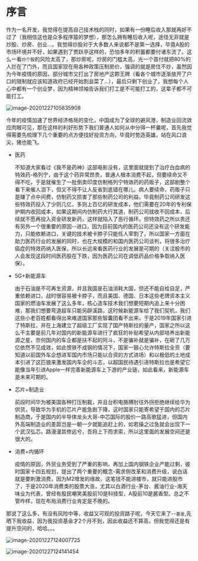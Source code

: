 # 序言

​	作为一名开发，我觉得在提高自己技术栈的同时，如果有一份睡后收入那就再好不过了（我相信这也是众多程序猿的梦想），那怎么拥有睡后收入呢，途径无非就是炒股、炒房、创业...。我觉得炒股对于大多数人来说都不是第一选择，毕竟A股的市场环境并不好，如果遇到了贾跃亭这样的，恐怕多年的积蓄都要付诸东流了。这么一看`炒个股`的风险太高了，那炒房呢，炒房的门槛太高，光一个首付就把80%的人拦在了门外，而且国家现在用各种政策压制房价，强调的就是房住不炒，虽然因为今年疫情的原因，部分城市又打出了房地产这颗王牌（看各个城市逐渐放开了户口的限制就应该知道政府已经开始割韭菜了...），最后只剩下创业了，我想每个人心中都有一个创业梦，因为精神领袖告诉我们打工是不可能打工的，这辈子都不可能打工。

![image-20201227105835908](https://raw.githubusercontent.com/yeguoqiang/PicRemote/master/%E7%BD%91%E5%8A%9B/%E6%99%BA%E6%85%A7%E7%A4%BE%E5%8C%BA-%E5%8D%97%E6%B9%96image-20201227105835908.png)

​	今年的疫情加速了世界经济格局的变化，中国成为了全球的避风港，制造业回流效应肉眼可见，那在这样的利好形势下我们普通人如何从中分得一杯羹呢，首先我觉得需要先梳理下几个重要的点方便找好投资方向，毕竟时势造英雄，站在风口浪尖，猪也能飞。

+ 医药

    不知道大家看过《我不是药神》这部电影没有，这里面就提到了治疗白血病的特效药-格列宁，由于这个药异常昂贵，普通人根本消费不起，但要续命又不得不吃，于是就催生了一批倒卖印度仿制格列宁特效药的药贩子，这部剧整个看下来催人泪下，但又不得不让人反省到底错在哪儿。病人要续命，药贩子只是赚了点中间费，仿制药又损害了那些制药公司的利益，毕竟制药公司研发这些特效药投入了少则几亿，多则上百亿的研发成本，他们需要在20年的专利保护期内收回成本，如果这期间内仿制药大行其道，制药公司就收不回成本，后续就不愿再投入资金研发新药，这样就陷入了恶行循环。但特效药之所以贵还有另外一个很重要的原因--进口，因为目前国内的医药公司还没有这个研发能力，只能依赖进口，关键的技术被卡脖子只能任人宰割了，所以国家一方面在助力医药行业的发展的同时，也在大规模的和国内医药公司谈判，将很多治疗癌症的特效药纳入医保，所以长远来看医药行业的发展是可期的（关注股市的人会发现这段时间医药股在下跌，因为医药公司在调低药品价格争取纳入医保）。

+ 5G+新能源车

    由于石油是不可再生资源，并且我国是石油消耗大国，但还不能自给自足，严重依赖进口，战时很容易被卡脖子，而且美国、德国、日本这些老牌资本主义国家的燃油车发展了这么多年，核心造车技术我们想要短期内追上来十分困难，那我们想要弯道超车只能另辟溪路，这时候新能源车给了我们契机，我们这些小老百姓都看得出来难道国家那些智囊团看不出来，于是2019年国家引进了特斯拉，并在上海建立了超级工厂实现了国产特斯拉的量产，国家之所以这么干主要是前几年对国内的新能源车进行了疯狂的补贴希望从内部培养出新能源之星，奈何国内的车企都是扶不起的阿斗，不是骗补就是骗补，在砸了几万亿依然不见成效，如此恨铁不成钢的情况下，国家一狠心允许特斯拉全资（要知道以前国外车企想进军国内市场只能以合资的方式进场）和以极低的土地成本引进了这匹狼来激发国内车企的斗志，以超国民待遇引进特斯拉也是希望它能像当年引进Apple一样完善新能源车上下游的产业链，如此看来，新能源车是未来可期的。

+ 芯片+制造业

    前段时间华为被美国各种打压制裁，并且台积电胳膊肘往外拐拒绝继续给华为供货，导致华为手机的芯片产能急剧下降，这时国家只能寄希望于国内的芯片制造商，于是国内的半导体龙头大哥-中芯国际的股价一路高歌猛进，但国内外高端制造业的差距岂是一朝一夕就能追赶上的，如若操之过急就会出现下一个武汉弘芯，路漫漫其修远兮，吾将上下而求索，所以这里面的发展空间还是很大的。

+ 消费+内循环

    疫情的原因，外贸业务受到了严重的影响，再加上国内钢铁企业产能过剩，彼时国家十四五规划，提出了两个重要的概念-需求侧改革和消费升级，说白话就是要刺激消费，因为M2增发的缘故，这笔钱不能进楼市，就只能进股市了，于是2020年消费类的股票大涨，尤其以白酒行业-茅台、酱油行业-海天味业为代表，曾经有股民嘲笑美股前10是科技型，A股前10是酱香型。总之不管咋样，现在布局消费行业肯定是不晚的。

那说了这么多，有没有风险中等，收益又可观的投资路子呢，今天它来了--`基金`,先晒下我收益，因为我投资基金才2个月不到，因此收益还不算高，但我觉得还是有提升空间的，哈哈。。。

![image-20201227124007725](https://raw.githubusercontent.com/yeguoqiang/PicRemote/master/%E7%BD%91%E5%8A%9B/%E6%99%BA%E6%85%A7%E7%A4%BE%E5%8C%BA-%E5%8D%97%E6%B9%96image-20201227124007725.png)

![image-20201227124141454](https://raw.githubusercontent.com/yeguoqiang/PicRemote/master/%E7%BD%91%E5%8A%9B/%E6%99%BA%E6%85%A7%E7%A4%BE%E5%8C%BA-%E5%8D%97%E6%B9%96image-20201227124141454.png)